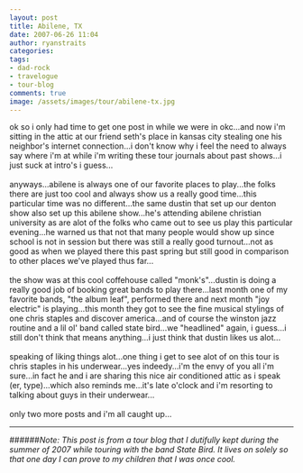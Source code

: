 ```yaml
---
layout: post
title: Abilene, TX
date: 2007-06-26 11:04
author: ryanstraits
categories: 
tags:
- dad-rock
- travelogue
- tour-blog
comments: true
image: /assets/images/tour/abilene-tx.jpg
---
```


<!-- break -->

ok so i only had time to get one post in while we were in okc...and now i'm sitting in the attic at our friend seth's place in kansas city stealing one his neighbor's internet connection...i don't know why i feel the need to always say where i'm at while i'm writing these tour journals about past shows...i just suck at intro's i guess...<br /><br />anyways...abilene is always one of our favorite places to play...the folks there are just too cool and always show us a really good time...this particular time was no different...the same dustin that set up our denton show also set up this abilene show...he's attending abilene christian university as are alot of the folks who came out to see us play this particular evening...he warned us that not that many people would show up since school is not in session but there was still a really good turnout...not as good as when we played there this past spring but still good in comparison to other places we've played thus far...<br /><br />the show was at this cool coffehouse called "monk's"...dustin is doing a really good job of booking great bands to play there...last month one of my favorite bands, "the album leaf", performed there and next month "joy electric" is playing...this month they got to see the fine musical stylings of one chris staples and discover america...and of course the winston jazz routine and a lil ol' band called state bird...we "headlined" again, i guess...i still don't think that means anything...i just think that dustin likes us alot...<br /><br />speaking of liking things alot...one thing i get to see alot of on this tour is chris staples in his underwear...yes indeedy...i'm the envy of you all i'm sure...in fact he and i are sharing this nice air conditioned attic as i speak (er, type)...which also reminds me...it's late o'clock and i'm resorting to talking about guys in their underwear...<br /><br />only two more posts and i'm all caught up...

---

######*Note: This post is from a tour blog that I dutifully kept during the summer of 2007 while touring with the band State Bird. It lives on solely so that one day I can prove to my children that I was once cool.*
